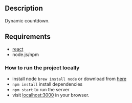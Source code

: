 ## Description
Dynamic countdown.

## Requirements
* [react](https://reactjs.org/docs/installation.html)
* node.js/npm

### How to run the project locally
* install node `brew install node` or download from [here](https://nodejs.org/en/download)
* `npm install` install dependencies
* `npm start` to run the server
*  visit [localhost:3000](http://localhost:3000) in your browser.
